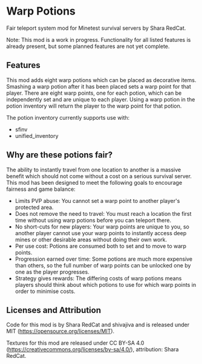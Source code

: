 Warp Potions
===

Fair teleport system mod for Minetest survival servers by Shara RedCat.

Note: This mod is a work in progress. Functionality for all listed features is already present, but some planned features are not yet complete.


Features
--------

This mod adds eight warp potions which can be placed as decorative items. Smashing a warp potion after it has been placed sets a warp point for that player. There are eight warp points, one for each potion, which can be independently set and are unique to each player. Using a warp potion in the potion inventory will return the player to the warp point for that potion. 

The potion inventory currently supports use with:
- sfinv
- unified_inventory


Why are these potions fair?
---------------------------

The ability to instantly travel from one location to another is a massive benefit which should not come without a cost on a serious survival server. This mod has been designed to meet the following goals to encourage fairness and game balance:
- Limits PVP abuse: You cannot set a warp point to another player's protected area.
- Does not remove the need to travel: You must reach a location the first time without using warp potions before you can teleport there.
- No short-cuts for new players: Your warp points are unique to you, so another player cannot use your warp points to instantly access deep mines or other desirable areas without doing their own work. 
- Per use cost: Potions are consumed both to set and to move to warp points.
- Progression earned over time: Some potions are much more expensive than others, so the full number of warp points can be unlocked one by one as the player progresses.
- Strategy gives rewards: The differing costs of warp potions means players should think about which potions to use for which warp points in order to minimise costs. 


Licenses and Attribution 
-----------------------

Code for this mod is by Shara RedCat and shivajiva and is released under MIT (https://opensource.org/licenses/MIT).

Textures for this mod are released under CC BY-SA 4.0 (https://creativecommons.org/licenses/by-sa/4.0/), attribution: Shara RedCat.
